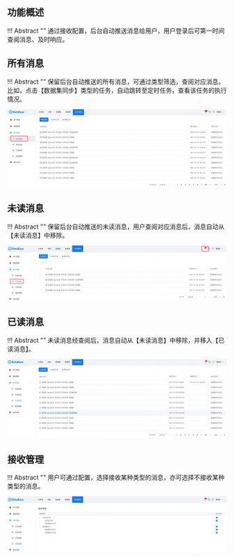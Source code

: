 ## 功能概述

!!! Abstract ""
	通过接收配置，后台自动推送消息给用户，用户登录后可第一时间查阅消息、及时响应。
## 所有消息

!!! Abstract ""
	保留后台自动推送的所有消息，可通过类型筛选，查阅对应消息。比如，点击【数据集同步】类型的任务，自动跳转至定时任务，查看该任务的执行情况。

![所有消息](../../img/system_management/所有消息.png)

## 未读消息

!!! Abstract ""
	保留后台自动推送的未读消息，用户查阅对应消息后，消息自动从【未读消息】中移除。

![未读消息](../../img/system_management/未读消息.png)

## 已读消息

!!! Abstract ""
	未读消息经查阅后，消息自动从【未读消息】中移除，并移入【已读消息】。

![已读消息](../../img/system_management/已读消息.png)

## 接收管理

!!! Abstract ""
	用户可通过配置，选择接收某种类型的消息，亦可选择不接收某种类型的消息。

![接收管理](../../img/system_management/接收管理.png)